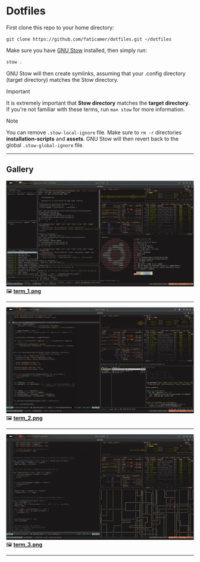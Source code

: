 # Dotfiles

First clone this repo to your home directory:
```git
git clone https://github.com/faticamer/dotfiles.git ~/dotfiles
```

Make sure you have [GNU Stow](https://www.gnu.org/software/stow/) installed, then simply run:
```bash
stow .
```

GNU Stow will then create symlinks, assuming that your .config directory (target directory) matches the Stow directory.

> [!IMPORTANT]
> It is extremely important that **Stow directory** matches the **target directory**. If you're not familiar with these terms, run `man stow` for more information.

> [!NOTE]
> You can remove `.stow-local-ignore` file. Make sure to `rm -r` directories **installation-scripts** and **assets**. GNU Stow will then revert back to the global `.stow-global-ignore` file.

---

## Gallery
![Tmux, Lazygit, btop, neofetch](./assets/screenshots/term_1.png)
🖼️ [**term_1.png**](./assets/screenshots/term_1.png)

---

![Tmux, Neovim, Ranger, Btop](./assets/screenshots/term_2.png)
🖼️ [**term_2.png**](./assets/screenshots/term_2.png)

---

![Tmux, Neovim, Pipes, Btop](./assets/screenshots/term_3.png)
🖼️ [**term_3.png**](./assets/screenshots/term_3.png)

---
